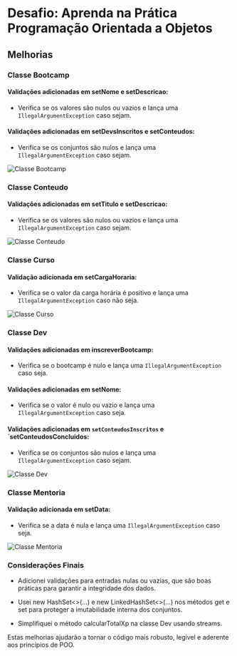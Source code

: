 # Desafio: Aprenda na Prática Programação Orientada a Objetos

## Melhorias

### Classe Bootcamp

#### Validações adicionadas em setNome e setDescricao:

* Verifica se os valores são nulos ou vazios e lança uma `IllegalArgumentException` caso sejam.
  
#### Validações adicionadas em setDevsInscritos e setConteudos:

* Verifica se os conjuntos são nulos e lança uma `IllegalArgumentException` caso sejam.
      
![Classe Bootcamp](https://github.com/marcsalexandrborges/desafio-poo-dio-master/raw/main/1.png)

### Classe Conteudo

#### Validações adicionadas em setTitulo e setDescricao:

* Verifica se os valores são nulos ou vazios e lança uma `IllegalArgumentException` caso sejam.
      
![Classe Conteudo](https://github.com/marcsalexandrborges/desafio-poo-dio-master/raw/main/2.png)

### Classe Curso

#### Validação adicionada em setCargaHoraria:

* Verifica se o valor da carga horária é positivo e lança uma `IllegalArgumentException` caso não seja.
      
![Classe Curso](https://github.com/marcsalexandrborges/desafio-poo-dio-master/raw/main/3.png)

### Classe Dev

 #### Validações adicionadas em inscreverBootcamp:
 
* Verifica se o bootcamp é nulo e lança uma `IllegalArgumentException` caso seja.
  
 #### Validações adicionadas em setNome:
 
* Verifica se o valor é nulo ou vazio e lança uma `IllegalArgumentException` caso seja.
  
 #### Validações adicionadas em `setConteudosInscritos` e `setConteudosConcluidos:
 
* Verifica se os conjuntos são nulos e lança uma `IllegalArgumentException` caso sejam.
      
![Classe Dev](https://github.com/marcsalexandrborges/desafio-poo-dio-master/raw/main/4.png)

### Classe Mentoria

 #### Validação adicionada em setData:
 
* Verifica se a data é nula e lança uma `IllegalArgumentException` caso seja.
      
![Classe Mentoria](https://github.com/marcsalexandrborges/desafio-poo-dio-master/raw/main/5.png)

### Considerações Finais

* Adicionei validações para entradas nulas ou vazias, que são boas práticas para garantir a integridade dos dados.
  
* Usei new HashSet<>(...) e new LinkedHashSet<>(...) nos métodos get e set para proteger a imutabilidade interna dos conjuntos.
  
* Simplifiquei o método calcularTotalXp na classe Dev usando streams.

Estas melhorias ajudarão a tornar o código mais robusto, legível e aderente aos princípios de POO.

